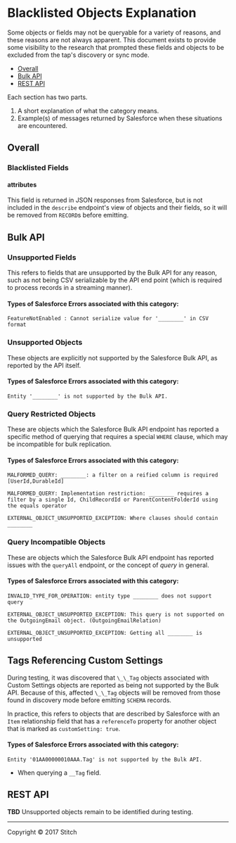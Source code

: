 # Blacklisted Objects Explanation

Some objects or fields may not be queryable for a variety of reasons, and these reasons are not always apparent. This document exists to provide some visibility to the research that prompted these fields and objects to be excluded from the tap's discovery or sync mode.

- [Overall](#overall)
- [Bulk API](#bulk-api)
- [REST API](#rest-api)

Each section has two parts.
1. A short explanation of what the category means.
2. Example(s) of messages returned by Salesforce when these situations are encountered.

## Overall

### Blacklisted Fields

#### attributes
This field is returned in JSON responses from Salesforce, but is not included in the `describe` endpoint's view of objects and their fields, so it will be removed from `RECORD`s before emitting.

## Bulk API

### Unsupported Fields

This refers to fields that are unsupported by the Bulk API for any reason, such as not being CSV serializable by the API end point (which is required to process records in a streaming manner).

#### Types of Salesforce Errors associated with this category:

```
FeatureNotEnabled : Cannot serialize value for '________' in CSV format
```

### Unsupported Objects

These objects are explicitly not supported by the Salesforce Bulk API, as reported by the API itself.

#### Types of Salesforce Errors associated with this category:

```
Entity '________' is not supported by the Bulk API.
```

### Query Restricted Objects

These are objects which the Salesforce Bulk API endpoint has reported a specific method of querying that requires a special `WHERE` clause, which may be incompatible for bulk replication.

#### Types of Salesforce Errors associated with this category:

```
MALFORMED_QUERY: ________: a filter on a reified column is required [UserId,DurableId]
```

```
MALFORMED_QUERY: Implementation restriction: ________ requires a filter by a single Id, ChildRecordId or ParentContentFolderId using the equals operator
```

```
EXTERNAL_OBJECT_UNSUPPORTED_EXCEPTION: Where clauses should contain ________
```

### Query Incompatible Objects

These are objects which the Salesforce Bulk API endpoint has reported issues with the `queryAll` endpoint, or the concept of *query* in general.

#### Types of Salesforce Errors associated with this category:

```
INVALID_TYPE_FOR_OPERATION: entity type ________ does not support query
```

```
EXTERNAL_OBJECT_UNSUPPORTED_EXCEPTION: This query is not supported on the OutgoingEmail object. (OutgoingEmailRelation)
```

```
EXTERNAL_OBJECT_UNSUPPORTED_EXCEPTION: Getting all ________ is unsupported
```

## Tags Referencing Custom Settings ##

During testing, it was discovered that `\_\_Tag` objects associated with Custom Settings objects are reported as being not supported by the Bulk API. Because of this, affected `\_\_Tag` objects will be removed from those found in discovery mode before emitting `SCHEMA` records.

In practice, this refers to objects that are described by Salesforce with an `Item` relationship field that has a `referenceTo` property for another object that is marked as `customSetting: true`.

#### Types of Salesforce Errors associated with this category:

```
Entity '01AA00000010AAA.Tag' is not supported by the Bulk API.
```
* When querying a `__Tag` field.

## REST API

**TBD** Unsupported objects remain to be identified during testing.



---

Copyright &copy; 2017 Stitch
